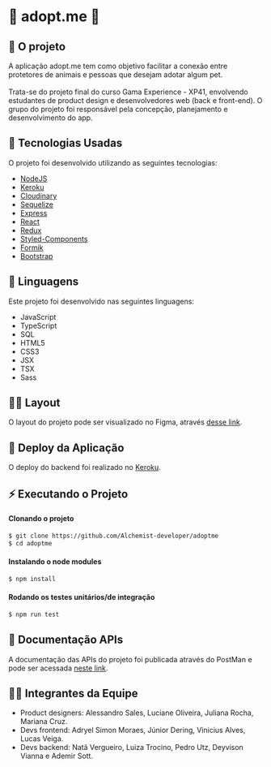 

# 🐾 adopt.me 🐾


## 🐶 O projeto
A aplicação adopt.me tem como objetivo facilitar a conexão entre protetores de animais e pessoas que desejam adotar algum pet. 
<br>
</br>
Trata-se do projeto final do curso Gama Experience - XP41, envolvendo estudantes de product design e desenvolvedores web (back e front-end). O grupo do projeto foi responsável pela concepção, planejamento e desenvolvimento do app.

## 🚀 Tecnologias Usadas
O projeto foi desenvolvido utilizando as seguintes tecnologias:

- [NodeJS](https://nodejs.org/en/)
- [Keroku](https://dashboard.heroku.com/)
- [Cloudinary](https://cloudinary.com/documentation)
- [Sequelize](https://sequelize.org/)
- [Express](https://expressjs.com/pt-br/)
- [React](https://pt-br.reactjs.org/)
- [Redux](https://redux.js.org/)
- [Styled-Components](https://styled-components.com/)
- [Formik](https://formik.org/docs/overview)
- [Bootstrap](https://getbootstrap.com/docs/5.2/getting-started/introduction/)

## 📔 Linguagens
Este projeto foi desenvolvido nas seguintes linguagens:

- JavaScript
- TypeScript
- SQL
- HTML5
- CSS3
- JSX
- TSX
- Sass


## ✍🏻 Layout
O layout do projeto pode ser visualizado no Figma, através [desse link](https://www.figma.com/file/iiXhhQDAWXsk70izMFejET/Desafio-do-Chef%C3%A3o-G4).  

## 🔨 Deploy da Aplicação
O deploy do backend foi realizado no [Keroku](https://adoptme-app.herokuapp.com/).


## ⚡ Executando o Projeto

#### Clonando o projeto
```sh
$ git clone https://github.com/Alchemist-developer/adoptme
$ cd adoptme
```

#### Instalando o node modules 
```sh
$ npm install
```

#### Rodando os testes unitários/de integração
```sh
$ npm run test
```

## 📄 Documentação APIs
A documentação das APIs do projeto foi publicada através do PostMan e pode ser acessada [neste link](https://documenter.getpostman.com/view/21559218/UzBsHjau#70788b09-5d76-46a9-8bdb-dabec37e5522).

## 🙋‍♀️ Integrantes da Equipe
- Product designers: Alessandro Sales, Luciane Oliveira, Juliana Rocha, Mariana Cruz.
- Devs frontend: Adryel Simon Moraes, Júnior Dering, Vinicius Alves, Lucas Veiga. 
- Devs backend:  Natã Vergueiro, Luiza Trocino, Pedro Utz, Deyvison Vianna e Ademir Sott.
